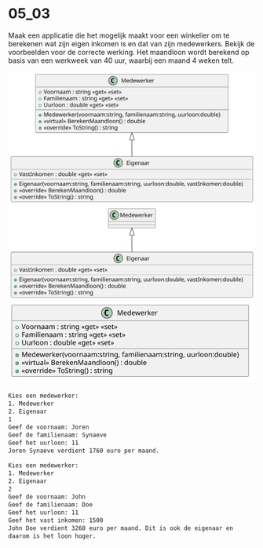 # 05_03

Maak een applicatie die het mogelijk maakt voor een winkelier om te berekenen wat zijn eigen inkomen is en dat van zijn medewerkers. Bekijk de voorbeelden voor de correcte werking. Het maandloon wordt berekend op basis van een werkweek van 40 uur, waarbij een maand 4 weken telt.

![Klassediagram](svg/Overview.svg)
![Klassediagram](svg/Eigenaar.svg)
![Klassediagram](svg/Medewerker.svg)

```
Kies een medewerker:
1. Medewerker
2. Eigenaar
1
Geef de voornaam: Joren
Geef de familienaam: Synaeve  
Geef het uurloon: 11
Joren Synaeve verdient 1760 euro per maand.
```

```
Kies een medewerker:
1. Medewerker
2. Eigenaar
2
Geef de voornaam: John
Geef de familienaam: Doe
Geef het uurloon: 11
Geef het vast inkomen: 1500
John Doe verdient 3260 euro per maand. Dit is ook de eigenaar en daarom is het loon hoger.
```
